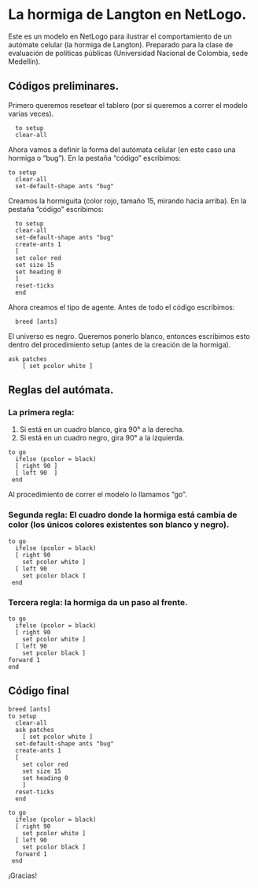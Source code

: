# La hormiga de Langton en NetLogo.

Este es un modelo en NetLogo para ilustrar el comportamiento de un autómate celular (la hormiga de Langton). Preparado para la clase de evaluación de políticas públicas (Universidad Nacional de Colombia, sede Medellín).

## Códigos preliminares.

Primero queremos resetear el tablero (por si queremos a correr el modelo varias veces).

```
  to setup
  clear-all
```
  
Ahora vamos a definir la forma del autómata celular (en este caso una hormiga o “bug”). En la pestaña “código” escribimos:

```
to setup
  clear-all
  set-default-shape ants "bug"
```

Creamos la hormiguita (color rojo, tamaño 15, mirando hacia arriba). En la pestaña “código” escribimos:

```
  to setup
  clear-all
  set-default-shape ants "bug"
  create-ants 1
  [
  set color red
  set size 15
  set heading 0
  ]
  reset-ticks
  end
```

Ahora creamos el tipo de agente. Antes de todo el código escribimos:

```
  breed [ants]
```

El universo es negro. Queremos ponerlo blanco, entonces escribimos esto dentro del procedimiento setup (antes de la creación de la hormiga).

```
ask patches
    [ set pcolor white ]
```

## Reglas del autómata.

### La primera regla:

1. Si está en un cuadro blanco, gira 90° a la derecha.
2. Si está en un cuadro negro, gira 90° a la izquierda.

```
to go
  ifelse (pcolor = black)
  [ right 90 ]
  [ left 90  ]
 end
 ```

Al procedimiento de correr el modelo lo llamamos “go”.

### Segunda regla: El cuadro donde la hormiga está cambia de color (los únicos colores existentes son blanco y negro).

```
to go
  ifelse (pcolor = black)
  [ right 90
    set pcolor white ]
  [ left 90
    set pcolor black ]
 end
```

### Tercera regla: la hormiga da un paso al frente.

```
to go
  ifelse (pcolor = black)
  [ right 90
    set pcolor white ]
  [ left 90
    set pcolor black ]
forward 1
end
```

## Código final

```
breed [ants]
to setup
  clear-all
  ask patches
    [ set pcolor white ]
  set-default-shape ants "bug"
  create-ants 1
  [
    set color red
    set size 15
    set heading 0
    ]
  reset-ticks
  end

to go
  ifelse (pcolor = black)
  [ right 90
    set pcolor white ]
  [ left 90
    set pcolor black ]
  forward 1
 end
 ```
 
 ¡Gracias!
